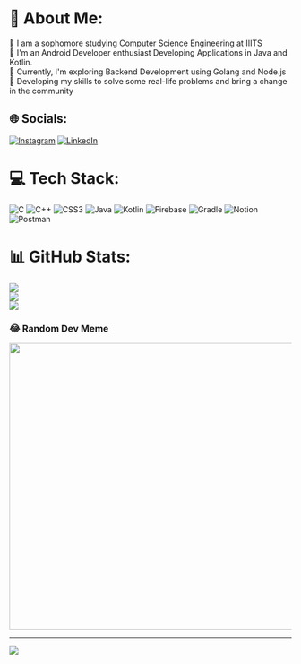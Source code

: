 # 💫 About Me:
📖 I am a sophomore studying Computer Science Engineering at IIITS <br>📱 I'm an Android Developer enthusiast Developing Applications in Java and Kotlin. <br>👯 Currently, I'm exploring Backend Development using Golang and Node.js <br>🌱 Developing my skills to solve some real-life problems and bring a change in the community<br>


## 🌐 Socials:
[![Instagram](https://img.shields.io/badge/Instagram-%23E4405F.svg?logo=Instagram&logoColor=white)](https://instagram.com/darshan_bennur) [![LinkedIn](https://img.shields.io/badge/LinkedIn-%230077B5.svg?logo=linkedin&logoColor=white)](https://linkedin.com/in/https://www.linkedin.com/in/darshan-bennur/) 

# 💻 Tech Stack:
![C](https://img.shields.io/badge/c-%2300599C.svg?style=flat-square&logo=c&logoColor=white) ![C++](https://img.shields.io/badge/c++-%2300599C.svg?style=flat-square&logo=c%2B%2B&logoColor=white) ![CSS3](https://img.shields.io/badge/css3-%231572B6.svg?style=flat-square&logo=css3&logoColor=white) ![Java](https://img.shields.io/badge/java-%23ED8B00.svg?style=flat-square&logo=java&logoColor=white) ![Kotlin](https://img.shields.io/badge/kotlin-%230095D5.svg?style=flat-square&logo=kotlin&logoColor=white) ![Firebase](https://img.shields.io/badge/firebase-%23039BE5.svg?style=flat-square&logo=firebase) ![Gradle](https://img.shields.io/badge/Gradle-02303A.svg?style=flat-square&logo=Gradle&logoColor=white) ![Notion](https://img.shields.io/badge/Notion-%23000000.svg?style=flat-square&logo=notion&logoColor=white) ![Postman](https://img.shields.io/badge/Postman-FF6C37?style=flat-square&logo=postman&logoColor=white)
# 📊 GitHub Stats:
![](https://github-readme-stats.vercel.app/api?username=Darshanbennur&theme=dracula&hide_border=false&include_all_commits=true&count_private=false)<br/>
![](https://github-readme-streak-stats.herokuapp.com/?user=Darshanbennur&theme=dracula&hide_border=false)<br/>
![](https://github-readme-stats.vercel.app/api/top-langs/?username=Darshanbennur&theme=dracula&hide_border=false&include_all_commits=true&count_private=false&layout=compact)

### 😂 Random Dev Meme
<img src="https://random-memer.herokuapp.com/" width="512px"/>

---
[![](https://visitcount.itsvg.in/api?id=Darshanbennur&icon=5&color=6)](https://visitcount.itsvg.in)

<!-- Proudly created with GPRM ( https://gprm.itsvg.in ) -->
